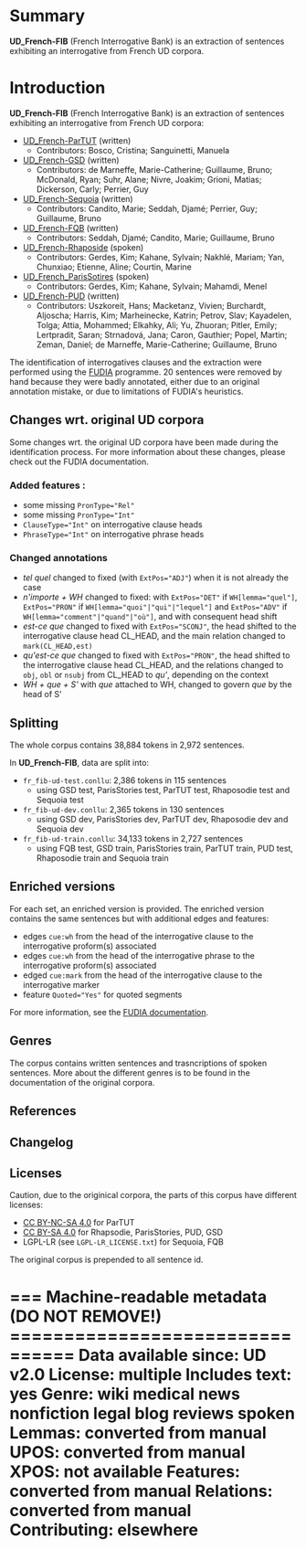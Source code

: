 # Summary
**UD_French-FIB** (French Interrogative Bank) is an extraction of sentences exhibiting an interrogative from French UD corpora.

# Introduction
**UD_French-FIB** (French Interrogative Bank) is an extraction of sentences exhibiting an interrogative from French UD corpora:
 * [UD_French-ParTUT](https://github.com/UniversalDependencies/UD_French-ParTUT) (written)
   * Contributors: Bosco, Cristina; Sanguinetti, Manuela
 * [UD_French-GSD](https://github.com/UniversalDependencies/UD_French-GSD) (written)
   * Contributors: de Marneffe, Marie-Catherine; Guillaume, Bruno; McDonald, Ryan; Suhr, Alane; Nivre, Joakim; Grioni, Matias; Dickerson, Carly; Perrier, Guy
 * [UD_French-Sequoia](https://github.com/UniversalDependencies/UD_French-Sequoia) (written)
   * Contributors: Candito, Marie; Seddah, Djamé; Perrier, Guy; Guillaume, Bruno
 * [UD_French-FQB](https://github.com/UniversalDependencies/UD_French-FQB) (written)
   * Contributors: Seddah, Djamé; Candito, Marie; Guillaume, Bruno
 * [UD_French-Rhaposide](https://github.com/UniversalDependencies/UD_French-Rhapsodie) (spoken)
   * Contributors: Gerdes, Kim; Kahane, Sylvain; Nakhlé, Mariam; Yan, Chunxiao; Etienne, Aline; Courtin, Marine
 * [UD_French_ParisSotires](https://github.com/UniversalDependencies/UD_French-ParisStories) (spoken)
   * Contributors: Gerdes, Kim; Kahane, Sylvain; Mahamdi, Menel
 * [UD_French-PUD](https://github.com/UniversalDependencies/UD_French-PUD) (written)
   * Contributors: Uszkoreit, Hans; Macketanz, Vivien; Burchardt, Aljoscha; Harris, Kim; Marheinecke, Katrin; Petrov, Slav; Kayadelen, Tolga; Attia, Mohammed; Elkahky, Ali; Yu, Zhuoran; Pitler, Emily; Lertpradit, Saran; Strnadová, Jana; Caron, Gauthier; Popel, Martin; Zeman, Daniel; de Marneffe, Marie-Catherine; Guillaume, Bruno

The identification of interrogatives clauses and the extraction were performed using the [FUDIA](https://github.com/Valentin-D-Richard/FUDIA) programme. 20 sentences were removed by hand because they were badly annotated, either due to an original annotation mistake, or due to limitations of FUDIA's heuristics.

## Changes wrt. original UD corpora

Some changes wrt. the original UD corpora have been made during the identification process. For more information about these changes, please check out the FUDIA documentation.

### Added features :
 * some missing `PronType="Rel"`
 * some missing `PronType="Int"`
 * `ClauseType="Int"` on interrogative clause heads
 * `PhraseType="Int"` on interrogative phrase heads

### Changed annotations
 * *tel quel* changed to fixed (with `ExtPos="ADJ"`) when it is not already the case
 * *n'importe + WH* changed to fixed: with `ExtPos="DET"` if `WH[lemma="quel"]`, `ExtPos="PRON"` if `WH[lemma="quoi"|"qui"|"lequel"]` and `ExtPos="ADV"` if `WH[lemma="comment"|"quand"|"où"]`, and with consequent head shift
 * *est-ce que* changed to fixed with `ExtPos="SCONJ"`, the head shifted to the interrogative clause head CL_HEAD, and the main relation changed to `mark(CL_HEAD,est)`
 * *qu'est-ce que* changed to fixed with `ExtPos="PRON"`, the head shifted to the interrogative clause head CL_HEAD, and the relations changed to `obj`, `obl` or `nsubj` from CL_HEAD to *qu'*, depending on the context
 * *WH + que + S'* with *que* attached to WH, changed to govern *que* by the head of S'


## Splitting
The whole corpus contains 38,884 tokens in 2,972 sentences.

In **UD_French-FIB**, data are split into:

 * `fr_fib-ud-test.conllu`: 2,386 tokens in 115 sentences
   * using GSD test, ParisStories test, ParTUT test, Rhaposodie test and Sequoia test
 * `fr_fib-ud-dev.conllu`: 2,365 tokens in 130 sentences
   * using GSD dev, ParisStories dev, ParTUT dev, Rhaposodie dev and Sequoia dev
 * `fr_fib-ud-train.conllu`: 34,133 tokens in 2,727 sentences
   * using FQB test, GSD train, ParisStories train, ParTUT train, PUD test, Rhaposodie train and Sequoia train

## Enriched versions

For each set, an enriched version is provided. The enriched version contains the same sentences but with additional edges and features:
 * edges `cue:wh` from the head of the interrogative clause to the interrogative proform(s) associated
 * edges `cue:wh` from the head of the interrogative phrase to the interrogative proform(s) associated
 * edged `cue:mark` from the head of the interrogative clause to the interrogative marker
 * feature `Quoted="Yes"` for quoted segments

For more information, see the [FUDIA documentation](https://github.com/Valentin-D-Richard/FUDIA/blob/main/FUDIA_README.md).

## Genres
The corpus contains written sentences and trasncriptions of spoken sentences. More about the different genres is to be found in the documentation of the original corpora.

## References


## Changelog

## Licenses

Caution, due to the originical corpora, the parts of this corpus have different licenses:
 * [CC BY-NC-SA 4.0](https://creativecommons.org/licenses/by-nc-sa/4.0/) for ParTUT
 * [CC BY-SA 4.0](https://creativecommons.org/licenses/by-sa/4.0/) for Rhapsodie, ParisStories, PUD, GSD
 * LGPL-LR (see `LGPL-LR_LICENSE.txt`) for Sequoia, FQB

The original corpus is prepended to all sentence id.

=== Machine-readable metadata (DO NOT REMOVE!) ================================
Data available since: UD v2.0
License: multiple
Includes text: yes
Genre: wiki medical news nonfiction legal blog reviews spoken
Lemmas: converted from manual
UPOS: converted from manual
XPOS: not available
Features: converted from manual
Relations: converted from manual
Contributing: elsewhere
===============================================================================
